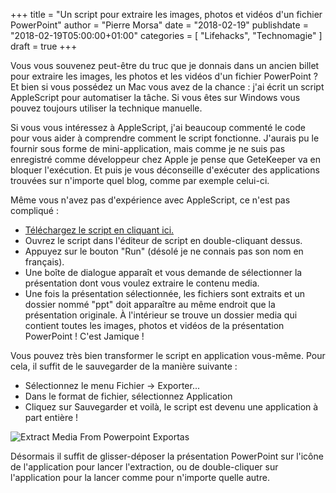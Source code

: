 +++
title       = "Un script pour extraire les images, photos et vidéos d'un fichier PowerPoint"
author      = "Pierre Morsa"
date        = "2018-02-19"
publishdate = "2018-02-19T05:00:00+01:00" 
categories  = [ "Lifehacks", "Technomagie" ]
draft       = true
+++

Vous vous souvenez peut-être du truc que je donnais dans un ancien billet pour extraire les images, les photos et les vidéos d'un fichier PowerPoint ? Et bien si vous possédez un Mac vous avez de la chance : j'ai écrit un script AppleScript pour automatiser la tâche. Si vous êtes sur Windows vous pouvez toujours utiliser la technique manuelle.

Si vous vous intéressez à AppleScript, j'ai beaucoup commenté le code pour vous aider à comprendre comment le script fonctionne. J'aurais pu le fournir sous forme de mini-application, mais comme je ne suis pas enregistré comme développeur chez Apple je pense que GeteKeeper va en bloquer l'exécution. Et puis je vous déconseille d'exécuter des applications trouvées sur n'importe quel blog, comme par exemple celui-ci.

Même vous n'avez pas d'expérience avec AppleScript, ce n'est pas compliqué :

* [Téléchargez le script en cliquant ici.](/files/extract-media-from-powerpoint.scpt)
* Ouvrez le script dans l'éditeur de script en double-cliquant dessus.
* Appuyez sur le bouton "Run" (désolé je ne connais pas son nom en français).
* Une boîte de dialogue apparaît et vous demande de sélectionner la présentation dont vous voulez extraire le contenu media.
* Une fois la présentation sélectionnée, les fichiers sont extraits et un dossier nommé "ppt" doit apparaître au même endroit que la présentation originale. À l'intérieur se trouve un dossier media qui contient toutes les images, photos et vidéos de la présentation PowerPoint ! C'est Jamique !

Vous pouvez très bien transformer le script en application vous-même. Pour cela, il suffit de le sauvegarder de la manière suivante :

* Sélectionnez le menu Fichier → Exporter...
* Dans le format de fichier, sélectionnez Application
* Cliquez sur Sauvegarder et voilà, le script est devenu une application à part entière !

![Extract Media From Powerpoint Exportas](/pictures/2018/02/extract-media-from-powerpoint-exportas.jpg)

Désormais il suffit de glisser-déposer la présentation PowerPoint sur l'icône de l'application pour lancer l'extraction, ou de double-cliquer sur l'application pour la lancer comme pour n'importe quelle autre.
